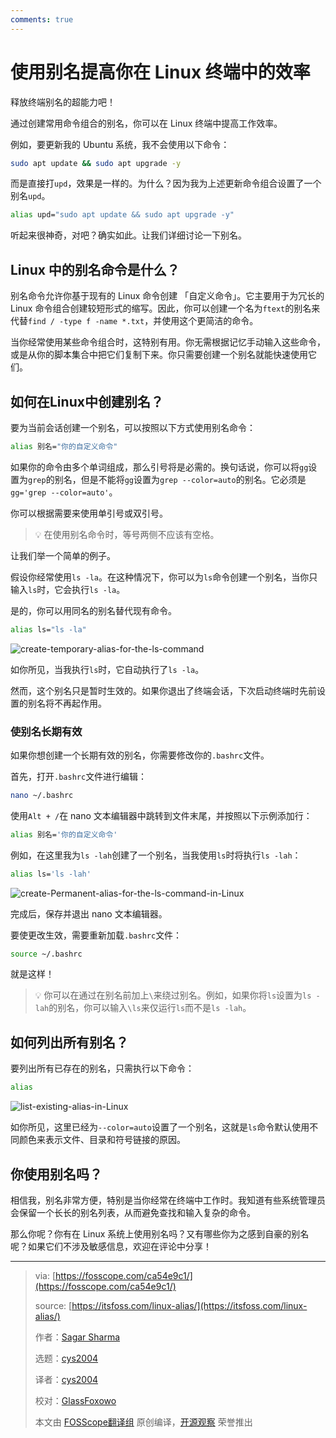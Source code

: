 ```yaml
---
comments: true
---
```


# 使用别名提高你在 Linux 终端中的效率
释放终端别名的超能力吧！

<!-- more -->

通过创建常用命令组合的别名，你可以在 Linux 终端中提高工作效率。

例如，要更新我的 Ubuntu 系统，我不会使用以下命令：

```bash
sudo apt update && sudo apt upgrade -y
```

而是直接打`upd`，效果是一样的。为什么？因为我为上述更新命令组合设置了一个别名`upd`。

```bash
alias upd="sudo apt update && sudo apt upgrade -y"
```

听起来很神奇，对吧？确实如此。让我们详细讨论一下别名。

## Linux 中的别名命令是什么？

别名命令允许你基于现有的 Linux 命令创建 「自定义命令」。它主要用于为冗长的 Linux 命令组合创建较短形式的缩写。因此，你可以创建一个名为`ftext`的别名来代替`find / -type f -name *.txt`，并使用这个更简洁的命令。

当你经常使用某些命令组合时，这特别有用。你无需根据记忆手动输入这些命令，或是从你的脚本集合中把它们复制下来。你只需要创建一个别名就能快速使用它们。

## 如何在Linux中创建别名？

要为当前会话创建一个别名，可以按照以下方式使用别名命令：

```bash
alias 别名="你的自定义命令"
```

如果你的命令由多个单词组成，那么引号将是必需的。换句话说，你可以将`gg`设置为`grep`的别名，但是不能将`gg`设置为`grep --color=auto`的别名。它必须是`gg='grep --color=auto'`。

你可以根据需要来使用单引号或双引号。

> 💡 在使用别名命令时，等号两侧不应该有空格。

让我们举一个简单的例子。

假设你经常使用`ls -la`。在这种情况下，你可以为`ls`命令创建一个别名，当你只输入`ls`时，它会执行`ls -la`。

是的，你可以用同名的别名替代现有命令。

```bash
alias ls="ls -la"
```

![create-temporary-alias-for-the-ls-command](https://static.fosscope.com/articles_img/2024/04/linux-alias/create-temporary-alias-for-the-ls-command.webp)

如你所见，当我执行`ls`时，它自动执行了`ls -la`。

然而，这个别名只是暂时生效的。如果你退出了终端会话，下次启动终端时先前设置的别名将不再起作用。

### 使别名长期有效

如果你想创建一个长期有效的别名，你需要修改你的`.bashrc`文件。

首先，打开`.bashrc`文件进行编辑：

```bash
nano ~/.bashrc
```

使用`Alt + /`在 nano 文本编辑器中跳转到文件末尾，并按照以下示例添加行：

```bash
alias 别名='你的自定义命令'
```

例如，在这里我为`ls -lah`创建了一个别名，当我使用`ls`时将执行`ls -lah`：

```bash
alias ls='ls -lah'
```

![create-Permanent-alias-for-the-ls-command-in-Linux](https://static.fosscope.com/articles_img/2024/04/linux-alias/create-Permanent-alias-for-the-ls-command-in-Linux.webp)

完成后，保存并退出 nano 文本编辑器。

要使更改生效，需要重新加载`.bashrc`文件：

```bash
source ~/.bashrc
```

就是这样！

> 💡 你可以在通过在别名前加上`\`来绕过别名。例如，如果你将`ls`设置为`ls -lah`的别名，你可以输入`\ls`来仅运行`ls`而不是`ls -lah`。

## 如何列出所有别名？

要列出所有已存在的别名，只需执行以下命令：

```bash
alias
```

![list-existing-alias-in-Linux](https://static.fosscope.com/articles_img/2024/04/linux-alias/list-existing-alias-in-Linux.webp)

如你所见，这里已经为`--color=auto`设置了一个别名，这就是`ls`命令默认使用不同颜色来表示文件、目录和符号链接的原因。

## 你使用别名吗？

相信我，别名非常方便，特别是当你经常在终端中工作时。我知道有些系统管理员会保留一个长长的别名列表，从而避免查找和输入复杂的命令。

那么你呢？你有在 Linux 系统上使用别名吗？又有哪些你为之感到自豪的别名呢？如果它们不涉及敏感信息，欢迎在评论中分享！

---
>via: [https://fosscope.com/ca54e9c1/](https://fosscope.com/ca54e9c1/)
>
>source: [https://itsfoss.com/linux-alias/](https://itsfoss.com/linux-alias/)
>
>作者：[Sagar Sharma](https://itsfoss.com/author/sagar/)
>
>选题：[cys2004](https://github.com/cys2004)
>
>译者：[cys2004](https://github.com/cys2004)
>
>校对：[GlassFoxowo](https://github.com/GlassFoxowo-Dev)
>
>本文由 [FOSScope翻译组](https://github.com/FOSScope/TranslateProject) 原创编译，[开源观察](https://fosscope.com/) 荣誉推出
